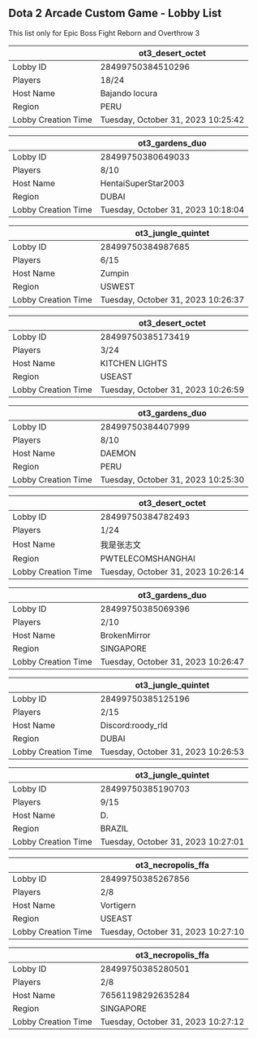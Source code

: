 ## Dota 2 Arcade Custom Game - Lobby List

This list only for Epic Boss Fight Reborn and Overthrow 3

|  | ot3_desert_octet |
| ------ | ------ |
| Lobby ID | 28499750384510296 |
| Players | 18/24 |
| Host Name | Bajando locura |
| Region | PERU |
| Lobby Creation Time | Tuesday, October 31, 2023 10:25:42 |


|  | ot3_gardens_duo |
| ------ | ------ |
| Lobby ID | 28499750380649033 |
| Players | 8/10 |
| Host Name | HentaiSuperStar2003 |
| Region | DUBAI |
| Lobby Creation Time | Tuesday, October 31, 2023 10:18:04 |


|  | ot3_jungle_quintet |
| ------ | ------ |
| Lobby ID | 28499750384987685 |
| Players | 6/15 |
| Host Name | Zumpin |
| Region | USWEST |
| Lobby Creation Time | Tuesday, October 31, 2023 10:26:37 |


|  | ot3_desert_octet |
| ------ | ------ |
| Lobby ID | 28499750385173419 |
| Players | 3/24 |
| Host Name | KITCHEN LIGHTS |
| Region | USEAST |
| Lobby Creation Time | Tuesday, October 31, 2023 10:26:59 |


|  | ot3_gardens_duo |
| ------ | ------ |
| Lobby ID | 28499750384407999 |
| Players | 8/10 |
| Host Name | DAEMON |
| Region | PERU |
| Lobby Creation Time | Tuesday, October 31, 2023 10:25:30 |


|  | ot3_desert_octet |
| ------ | ------ |
| Lobby ID | 28499750384782493 |
| Players | 1/24 |
| Host Name | 我是张志文 |
| Region | PWTELECOMSHANGHAI |
| Lobby Creation Time | Tuesday, October 31, 2023 10:26:14 |


|  | ot3_gardens_duo |
| ------ | ------ |
| Lobby ID | 28499750385069396 |
| Players | 2/10 |
| Host Name | BrokenMirror |
| Region | SINGAPORE |
| Lobby Creation Time | Tuesday, October 31, 2023 10:26:47 |


|  | ot3_jungle_quintet |
| ------ | ------ |
| Lobby ID | 28499750385125196 |
| Players | 2/15 |
| Host Name | Discord:roody_rld |
| Region | DUBAI |
| Lobby Creation Time | Tuesday, October 31, 2023 10:26:53 |


|  | ot3_jungle_quintet |
| ------ | ------ |
| Lobby ID | 28499750385190703 |
| Players | 9/15 |
| Host Name | D. |
| Region | BRAZIL |
| Lobby Creation Time | Tuesday, October 31, 2023 10:27:01 |


|  | ot3_necropolis_ffa |
| ------ | ------ |
| Lobby ID | 28499750385267856 |
| Players | 2/8 |
| Host Name | Vortigern |
| Region | USEAST |
| Lobby Creation Time | Tuesday, October 31, 2023 10:27:10 |


|  | ot3_necropolis_ffa |
| ------ | ------ |
| Lobby ID | 28499750385280501 |
| Players | 2/8 |
| Host Name | 76561198292635284 |
| Region | SINGAPORE |
| Lobby Creation Time | Tuesday, October 31, 2023 10:27:12 |


